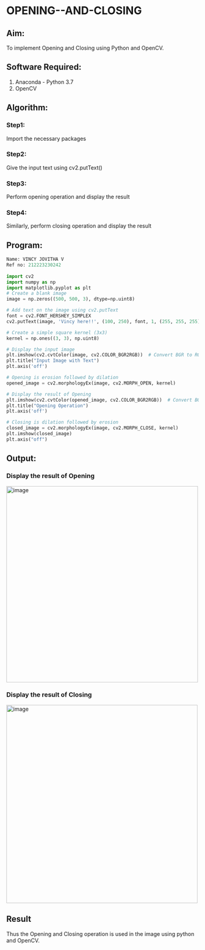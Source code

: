 # OPENING--AND-CLOSING
## Aim:
To implement Opening and Closing using Python and OpenCV.

## Software Required:
1. Anaconda - Python 3.7
2. OpenCV
## Algorithm:
### Step1:
Import the necessary packages

### Step2:
Give the input text using cv2.putText()

### Step3:
Perform opening operation and display the result

### Step4:
Similarly, perform closing operation and display the result

 
## Program:

``` Python
Name: VINCY JOVITHA V
Ref no: 212223230242
 
import cv2
import numpy as np
import matplotlib.pyplot as plt
# Create a blank image
image = np.zeros((500, 500, 3), dtype=np.uint8)

# Add text on the image using cv2.putText
font = cv2.FONT_HERSHEY_SIMPLEX
cv2.putText(image, 'Vincy here!!', (100, 250), font, 1, (255, 255, 255), 2, cv2.LINE_AA)

# Create a simple square kernel (3x3)
kernel = np.ones((3, 3), np.uint8)

# Display the input image
plt.imshow(cv2.cvtColor(image, cv2.COLOR_BGR2RGB))  # Convert BGR to RGB for displaying
plt.title("Input Image with Text")
plt.axis('off')

# Opening is erosion followed by dilation
opened_image = cv2.morphologyEx(image, cv2.MORPH_OPEN, kernel)

# Display the result of Opening
plt.imshow(cv2.cvtColor(opened_image, cv2.COLOR_BGR2RGB))  # Convert BGR to RGB
plt.title("Opening Operation")
plt.axis('off')

# Closing is dilation followed by erosion
closed_image = cv2.morphologyEx(image, cv2.MORPH_CLOSE, kernel)
plt.imshow(closed_image)
plt.axis("off")
```

## Output:

### Display the result of Opening
<img width="502" height="513" alt="image" src="https://github.com/user-attachments/assets/6904a484-21d7-4740-a3de-61bb1f87f932" />

### Display the result of Closing
<img width="501" height="518" alt="image" src="https://github.com/user-attachments/assets/55f9539b-f435-46f6-8d44-40cffc3a6ea6" />

## Result
Thus the Opening and Closing operation is used in the image using python and OpenCV.
